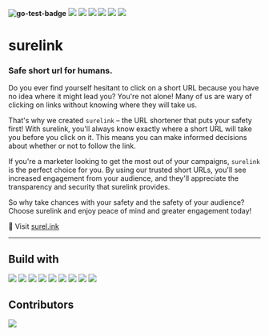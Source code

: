 **![go-test-badge](https://github.com/shuhanmirza/surelink/actions/workflows/go-test.yml/badge.svg)** <img src="https://img.shields.io/github/contributors/shuhanmirza/surelink.svg?style=flat"> <img src="https://img.shields.io/github/forks/shuhanmirza/surelink.svg?style=flat"> <img src="https://img.shields.io/github/issues/shuhanmirza/surelink.svg?style=flat"> <img src="https://img.shields.io/github/stars/shuhanmirza/surelink.svg?style=flat"> <img src="https://img.shields.io/github/v/release/shuhanmirza/surelink?style=flat"> <img src="https://img.shields.io/badge/open source-808080?style=flat">



# surelink

### Safe short url for humans. 
Do you ever find yourself hesitant to click on a short URL because you have no idea where it might lead you? You're not alone! Many of us are wary of clicking on links without knowing where they will take us.

That's why we created `surelink` – the URL shortener that puts your safety first! With surelink, you'll always know exactly where a short URL will take you before you click on it. This means you can make informed decisions about whether or not to follow the link.

If you're a marketer looking to get the most out of your campaigns, `surelink` is the perfect choice for you. By using our trusted short URLs, you'll see increased engagement from your audience, and they'll appreciate the transparency and security that surelink provides.

So why take chances with your safety and the safety of your audience? Choose surelink and enjoy peace of mind and greater engagement today!


🚀 Visit [surel.ink](https://surel.ink) 

---
## Build with
<img src="https://img.shields.io/badge/Vue.js-4FC08D.svg?style=for-the-badge&logo=vuedotjs&logoColor=white"> <img src="https://img.shields.io/badge/Bootstrap-7952B3.svg?style=for-the-badge&logo=Bootstrap&logoColor=white"> <img src="https://img.shields.io/badge/Bulma-00D1B2.svg?style=for-the-badge&logo=Bulma&logoColor=white"> <img src="https://img.shields.io/badge/Go Gin Gonic-00ADD8.svg?style=for-the-badge&logo=Go&logoColor=white"> <img src="https://img.shields.io/badge/PostgreSQL-4169E1.svg?style=for-the-badge&logo=PostgreSQL&logoColor=white"> <img src="https://img.shields.io/badge/Redis-DC382D.svg?style=for-the-badge&logo=Redis&logoColor=white"> <img src="https://img.shields.io/badge/NGINX-009639.svg?style=for-the-badge&logo=NGINX&logoColor=white"> <img src="https://img.shields.io/badge/Docker-2496ED.svg?style=for-the-badge&logo=Docker&logoColor=white">  <img src="https://img.shields.io/badge/Hetzner-D50C2D.svg?style=for-the-badge&logo=Hetzner&logoColor=white">


## Contributors
<a href="https://github.com/sustcast/sustcast-android-app-v1/graphs/contributors">
  <img src="https://contributors-img.web.app/image?repo=shuhanmirza/surelink" />